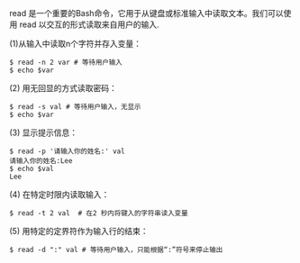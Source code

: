 read 是一个重要的Bash命令，它用于从键盘或标准输入中读取文本。我们可以使用 read 以交互的形式读取来自用户的输入.

\(1\)从输入中读取n个字符并存入变量：

```
$ read -n 2 var # 等待用户输入
$ echo $var
```

\(2\) 用无回显的方式读取密码：

```
$ read -s val # 等待用户输入，无显示
$ echo $var
```

\(3\) 显示提示信息：

```
$ read -p '请输入你的姓名:' val
请输入你的姓名:Lee
$ echo $val
Lee
```

\(4\) 在特定时限内读取输入：

```
$ read -t 2 val  # 在2 秒内将键入的字符串读入变量
```

\(5\) 用特定的定界符作为输入行的结束：

```
$ read -d ":" val # 等待用户输入，只能根据“:”符号来停止输出
```



